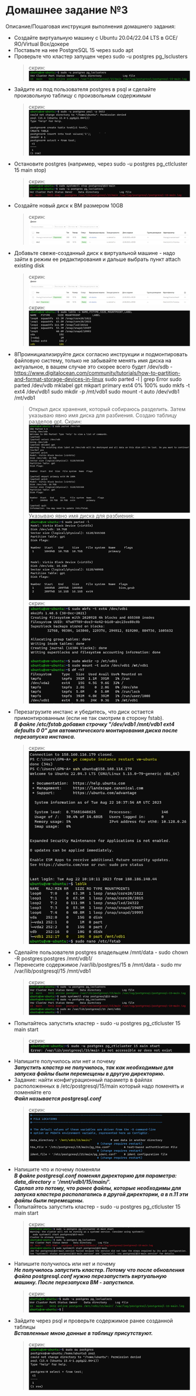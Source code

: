 # Домашнее задание №3

Описание/Пошаговая инструкция выполнения домашнего задания:
* Создайте виртуальную машину c Ubuntu 20.04/22.04 LTS в GCE/ЯО/Virtual Box/докере
* Поставьте на нее PostgreSQL 15 через sudo apt
* Проверьте что кластер запущен через sudo -u postgres pg_lsclusters
  > скрин: <img src="pic/3.JPG" align="center" />
* Зайдите из под пользователя postgres в psql и сделайте произвольную таблицу с произвольным содержимым
  > скрин: <img src="pic/4.jpg" align="center" />
* Остановите postgres (например, через sudo -u postgres pg_ctlcluster 15 main stop)
  > скрин: <img src="pic/5.JPG" align="center" />
* Создайте новый диск к ВМ размером 10GB
  > скрин: <img src="pic/6.JPG" align="center" />
* Добавьте свеже-созданный диск к виртуальной машине - надо зайти в режим ее редактирования и дальше выбрать пункт attach existing disk
  > скрин: <img src="pic/7.JPG" align="center" />
  > скрин: <img src="pic/71.JPG" align="center" />
* 8Проинициализируйте диск согласно инструкции и подмонтировать файловую систему, только не забывайте менять имя диска на актуальное, в вашем случае это скорее всего будет /dev/sdb - https://www.digitalocean.com/community/tutorials/how-to-partition-and-format-storage-devices-in-linux
sudo parted -l | grep Error
sudo parted /dev/vdb mklabel gpt
mkpart primary ext4 0% 100%
sudo mkfs -t ext4 /dev/vdb1
sudo mkdir -p /mt/vdb1
sudo mount -t auto /dev/vdb1 /mt/vdb1
  > Открыл диск хранения, который собираюсь разделить. Затем указываю явно имя диска для разбиения. Создаю таблицу разделов gpt. Cкрин: <img src="pic/82.JPG" align="center" />
  > Указываю явно имя диска для разбиения: <img src="pic/83.JPG" align="center" />
  > скрин: <img src="pic/84.JPG" align="center" />
* Перезагрузите инстанс и убедитесь, что диск остается примонтированным (если не так смотрим в сторону fstab).
<br>__*В файле /etc/fstab добавил строчку "/dev/vdb1 /mnt/vdb1 ext4 defaults 0 0"  для автоматического монтирования диска после перезапуска инстанса.*__
  > скрин: <img src="pic/9.JPG" align="center" />
* Cделайте пользователя postgres владельцем /mnt/data - sudo chown -R postgres:postgres /mnt/vdb1/
* Перенесите содержимое /var/lib/postgres/15 в /mnt/data - sudo mv /var/lib/postgresql/15 /mnt/vdb1
  > скрин: <img src="pic/11.JPG" align="center" />
* Попытайтесь запустить кластер - sudo -u postgres pg_ctlcluster 15 main start
  > скрин: <img src="pic/12.JPG" align="center" />
* Напишите получилось или нет и почему
<br>__*Запустить кластер не получилось, так как необходимые для запуска файлы были перемещены в другую директорию.*__
* Задание: найти конфигурационный параметр в файлах расположенных в /etc/postgresql/15/main который надо поменять и поменяйте его
<br>__*Файл называется postgresql.conf*__
  > скрин: <img src="pic/14.JPG" align="center" />
* Напишите что и почему поменяли
<br>__*В файле postgresql.conf  поменял директорию для параметра: data_directory = '/mnt/vdb1/15/main/'.*__
<br>__*Сделал это потому, что ранее файлы, которые необходимы для запуска кластера располагались в другой директории, а в п.11 эти файлы были перемещены.*__
* Попытайтесь запустить кластер - sudo -u postgres pg_ctlcluster 15 main start
  > скрин: <img src="pic/16.JPG" align="center" />
* Напишите получилось или нет и почему
<br>__*Не получилось запустить кластер.  Потому что после обновления файла postgresql.conf нужно перезапустить виртуальную машину. После перезапуска ВМ - запустился.*__
  > скрин: <img src="pic/17.JPG" align="center" />
* Зайдите через psql и проверьте содержимое ранее созданной таблицы
<br>__*Вставленные мною данные в таблицу присутствуют.*__
  > скрин: <img src="pic/18.JPG" align="center" />

